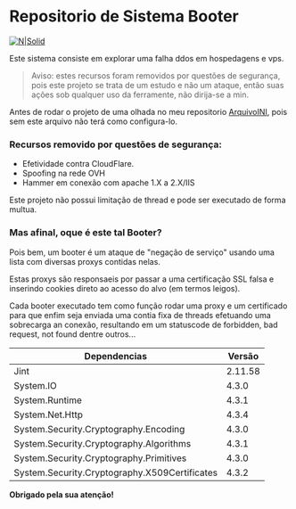 # Repositorio de Sistema Booter

[![N|Solid](https://i.imgur.com/mF9AKO0.png)](https://www.paypal.com/cgi-bin/webscr?cmd=_donations&business=fabinhoec2210@gmail.com&item_name=F%C3%A1bio&currency_code=BRL)

Este sistema consiste em explorar uma falha ddos em hospedagens e vps.

> Aviso: estes recursos foram removidos por questões de segurança, pois este projeto se trata de um estudo e não um ataque, então suas ações sob qualquer uso da ferramente, não dirija-se a min.

 Antes de rodar o projeto de uma olhada no meu repositorio [ArquivoINI](https://github.com/FabioSmuu/ArquivoINI), pois sem este arquivo não terá como configura-lo.

### Recursos removido por questões de segurança:
- Efetividade contra CloudFlare.
- Spoofing na rede OVH
- Hammer em conexão com apache 1.X a 2.X/IIS

Este projeto não possui limitação de thread e pode ser executado de forma multua.

### Mas afinal, oque é este tal Booter?
Pois bem, um booter é um ataque de "negação de serviço" usando uma lista com diversas proxys contidas nelas.

Estas proxys são responsaeis por passar a uma certificação SSL falsa e inserindo cookies direto ao acesso do alvo (em termos leigos).

Cada booter executado tem como função rodar uma proxy e um certificado para que enfim seja enviada uma contia fixa de threads efetuando uma sobrecarga an conexão, resultando em um statuscode de forbidden, bad request, not found dentre outros...

| Dependencias |Versão|
|-|-|
| Jint | 2.11.58 |
| System.IO | 4.3.0 |
| System.Runtime | 4.3.1 |
| System.Net.Http | 4.3.4 |
| System.Security.Cryptography.Encoding | 4.3.0 |
| System.Security.Cryptography.Algorithms | 4.3.1 |
| System.Security.Cryptography.Primitives | 4.3.0 |
| System.Security.Cryptography.X509Certificates | 4.3.2 |

**Obrigado pela sua atenção!**
